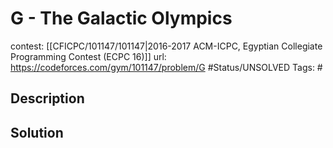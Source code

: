 # G - The Galactic Olympics

contest: [[CFICPC/101147/101147|2016-2017 ACM-ICPC, Egyptian Collegiate Programming Contest (ECPC 16)]]
url: https://codeforces.com/gym/101147/problem/G
#Status/UNSOLVED
Tags: #

## Description

## Solution

